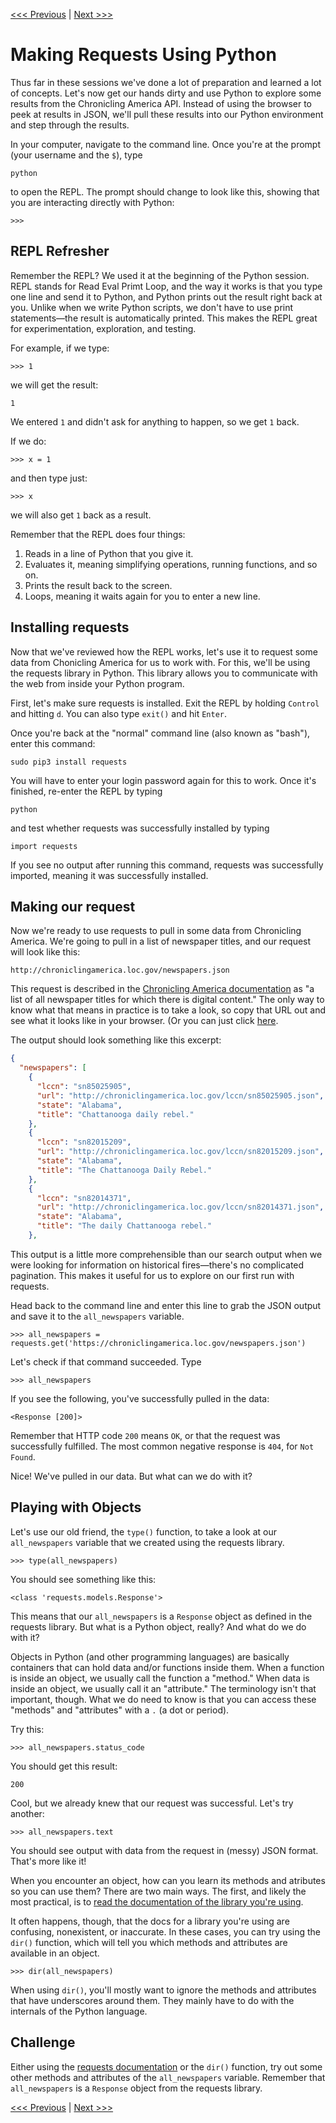 [<<< Previous](fires.md) | [Next >>>](parsing.md)

# Making Requests Using Python

Thus far in these sessions we've done a lot of preparation and learned a lot of concepts. Let's now get our hands dirty and use Python to explore some results from the Chronicling America API. Instead of using the browser to peek at results in JSON, we'll pull these results into our Python environment and step through the results.

In your computer, navigate to the command line. Once you're at the prompt (your username and the `$`), type

	python
	
to open the REPL. The prompt should change to look like this, showing that you are interacting directly with Python:

	>>>
	
## REPL Refresher	

Remember the REPL? We used it at the beginning of the Python session. REPL stands for Read Eval Primt Loop, and the way it works is that you type one line and send it to Python, and Python prints out the result right back at you. Unlike when we write Python scripts, we don't have to use print statements—the result is automatically printed. This makes the REPL great for experimentation, exploration, and testing.

For example, if we type:

	>>> 1
	
we will get the result:

	1
	
We entered `1` and didn't ask for anything to happen, so we get `1` back.

If we do:

	>>> x = 1

and then type just:

	>>> x
	
we will also get `1` back as a result.

Remember that the REPL does four things:

1. Reads in a line of Python that you give it.
2. Evaluates it, meaning simplifying operations, running functions, and so on.
3. Prints the result back to the screen.
4. Loops, meaning it waits again for you to enter a new line.

## Installing requests

Now that we've reviewed how the REPL works, let's use it to request some data from Chonicling America for us to work with. For this, we'll be using the requests library in Python. This library allows you to communicate with the web from inside your Python program.

First, let's make sure requests is installed. Exit the REPL by holding `Control` and hitting `d`. You can also type `exit()` and hit `Enter`.

Once you're back at the "normal" command line (also known as "bash"), enter this command:

	sudo pip3 install requests
	
You will have to enter your login password again for this to work. Once it's finished, re-enter the REPL by typing

	python
	
and test whether requests was successfully installed by typing

	import requests
	
If you see no output after running this command, requests was successfully imported, meaning it was successfully installed.

## Making our request

Now we're ready to use requests to pull in some data from Chronicling America. We're going to pull in a list of newspaper titles, and our request will look like this:

	http://chroniclingamerica.loc.gov/newspapers.json 
	
This request is described in the [Chronicling America documentation](https://chroniclingamerica.loc.gov/about/api/#linked-data) as "a list of all newspaper titles for which there is digital content." The only way to know what that means in practice is to take a look, so copy that URL out and see what it looks like in your browser. (Or you can just click [here](http://chroniclingamerica.loc.gov/newspapers.json ).

The output should look something like this excerpt:

```json
{
  "newspapers": [
    {
      "lccn": "sn85025905", 
      "url": "http://chroniclingamerica.loc.gov/lccn/sn85025905.json", 
      "state": "Alabama", 
      "title": "Chattanooga daily rebel."
    }, 
    {
      "lccn": "sn82015209", 
      "url": "http://chroniclingamerica.loc.gov/lccn/sn82015209.json", 
      "state": "Alabama", 
      "title": "The Chattanooga Daily Rebel."
    }, 
    {
      "lccn": "sn82014371", 
      "url": "http://chroniclingamerica.loc.gov/lccn/sn82014371.json", 
      "state": "Alabama", 
      "title": "The daily Chattanooga rebel."
    },
```

This output is a little more comprehensible than our search output when we were looking for information on historical fires—there's no complicated pagination. This makes it useful for us to explore on our first run with requests.

Head back to the command line and enter this line to grab the JSON output and save it to the `all_newspapers` variable.

	>>> all_newspapers = requests.get('https://chroniclingamerica.loc.gov/newspapers.json')

Let's check if that command succeeded. Type

	>>> all_newspapers
	
If you see the following, you've successfully pulled in the data:

	<Response [200]>

Remember that HTTP code `200` means `OK`, or that the request was successfully fulfilled. The most common negative response is `404`, for `Not Found`.

Nice! We've pulled in our data. But what can we do with it?

## Playing with Objects

Let's use our old friend, the `type()` function, to take a look at our `all_newspapers` variable that we created using the requests library.

	>>> type(all_newspapers)
	
You should see something like this:

	<class 'requests.models.Response'>

This means that our `all_newspapers` is a `Response` object as defined in the requests library. But what is a Python object, really? And what do we do with it?

Objects in Python (and other programming languages) are basically containers that can hold data and/or functions inside them. When a function is inside an object, we usually call the function a "method." When data is inside an object, we usually call it an "attribute." The terminology isn't that important, though. What we do need to know is that you can access these "methods" and "attributes" with a `.` (a dot or period).

Try this:

	>>> all_newspapers.status_code
	
You should get this result:

	200
	
Cool, but we already knew that our request was successful. Let's try another:

	>>> all_newspapers.text
	
You should see output with data from the request in (messy) JSON format. That's more like it!

When you encounter an object, how can you learn its methods and atributes so you can use them? There are two main ways. The first, and likely the most practical, is to [read the documentation of the library you're using](http://docs.python-requests.org/en/master/). 

It often happens, though, that the docs for a library you're using are confusing, nonexistent, or inaccurate. In these cases, you can try using the `dir()` function, which will tell you which methods and attributes are available in an object.

	>>> dir(all_newspapers)
	
When using `dir()`, you'll mostly want to ignore the methods and attributes that have underscores around them. They mainly have to do with the internals of the Python language.

## Challenge

Either using the [requests documentation](http://docs.python-requests.org/en/master/) or the `dir()` function, try out some other methods and attributes of the `all_newspapers` variable. Remember that `all_newspapers` is a `Response` object from the requests library.

[<<< Previous](fires.md) | [Next >>>](parsing.md)
